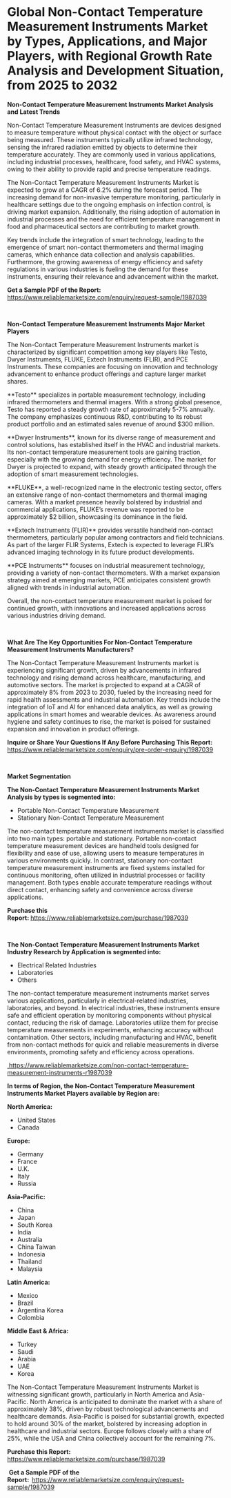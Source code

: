 <p><h1>Global Non-Contact Temperature Measurement Instruments Market by Types, Applications, and Major Players, with Regional Growth Rate Analysis and Development Situation, from 2025 to 2032</h1></p><p><strong>Non-Contact Temperature Measurement Instruments Market Analysis and Latest Trends</strong></p>
<p><p>Non-Contact Temperature Measurement Instruments are devices designed to measure temperature without physical contact with the object or surface being measured. These instruments typically utilize infrared technology, sensing the infrared radiation emitted by objects to determine their temperature accurately. They are commonly used in various applications, including industrial processes, healthcare, food safety, and HVAC systems, owing to their ability to provide rapid and precise temperature readings.</p><p>The Non-Contact Temperature Measurement Instruments Market is expected to grow at a CAGR of 6.2% during the forecast period. The increasing demand for non-invasive temperature monitoring, particularly in healthcare settings due to the ongoing emphasis on infection control, is driving market expansion. Additionally, the rising adoption of automation in industrial processes and the need for efficient temperature management in food and pharmaceutical sectors are contributing to market growth. </p><p>Key trends include the integration of smart technology, leading to the emergence of smart non-contact thermometers and thermal imaging cameras, which enhance data collection and analysis capabilities. Furthermore, the growing awareness of energy efficiency and safety regulations in various industries is fueling the demand for these instruments, ensuring their relevance and advancement within the market.</p></p>
<p><strong>Get a Sample PDF of the Report:&nbsp;</strong> <a href="https://www.reliablemarketsize.com/enquiry/request-sample/1987039?utm_campaign=1133&utm_medium=2&utm_source=Github&utm_content=ia&utm_term=16042025&utm_id=non-contact-temperature-measurement-instruments">https://www.reliablemarketsize.com/enquiry/request-sample/1987039</a></p>
<p>&nbsp;</p>
<p><strong>Non-Contact Temperature Measurement Instruments Major Market Players</strong></p>
<p><p>The Non-Contact Temperature Measurement Instruments market is characterized by significant competition among key players like Testo, Dwyer Instruments, FLUKE, Extech Instruments (FLIR), and PCE Instruments. These companies are focusing on innovation and technology advancement to enhance product offerings and capture larger market shares.</p><p>**Testo** specializes in portable measurement technology, including infrared thermometers and thermal imagers. With a strong global presence, Testo has reported a steady growth rate of approximately 5-7% annually. The company emphasizes continuous R&D, contributing to its robust product portfolio and an estimated sales revenue of around $300 million.</p><p>**Dwyer Instruments**, known for its diverse range of measurement and control solutions, has established itself in the HVAC and industrial markets. Its non-contact temperature measurement tools are gaining traction, especially with the growing demand for energy efficiency. The market for Dwyer is projected to expand, with steady growth anticipated through the adoption of smart measurement technologies.</p><p>**FLUKE**, a well-recognized name in the electronic testing sector, offers an extensive range of non-contact thermometers and thermal imaging cameras. With a market presence heavily bolstered by industrial and commercial applications, FLUKE’s revenue was reported to be approximately $2 billion, showcasing its dominance in the field.</p><p>**Extech Instruments (FLIR)** provides versatile handheld non-contact thermometers, particularly popular among contractors and field technicians. As part of the larger FLIR Systems, Extech is expected to leverage FLIR’s advanced imaging technology in its future product developments. </p><p>**PCE Instruments** focuses on industrial measurement technology, providing a variety of non-contact thermometers. With a market expansion strategy aimed at emerging markets, PCE anticipates consistent growth aligned with trends in industrial automation.</p><p>Overall, the non-contact temperature measurement market is poised for continued growth, with innovations and increased applications across various industries driving demand.</p></p>
<p>&nbsp;</p>
<p><strong>What Are The Key Opportunities For Non-Contact Temperature Measurement Instruments Manufacturers?</strong></p>
<p><p>The Non-Contact Temperature Measurement Instruments market is experiencing significant growth, driven by advancements in infrared technology and rising demand across healthcare, manufacturing, and automotive sectors. The market is projected to expand at a CAGR of approximately 8% from 2023 to 2030, fueled by the increasing need for rapid health assessments and industrial automation. Key trends include the integration of IoT and AI for enhanced data analytics, as well as growing applications in smart homes and wearable devices. As awareness around hygiene and safety continues to rise, the market is poised for sustained expansion and innovation in product offerings.</p></p>
<p><strong>Inquire or Share Your Questions If Any Before Purchasing This Report:</strong> <a href="https://www.reliablemarketsize.com/enquiry/pre-order-enquiry/1987039?utm_campaign=1133&utm_medium=2&utm_source=Github&utm_content=ia&utm_term=16042025&utm_id=non-contact-temperature-measurement-instruments">https://www.reliablemarketsize.com/enquiry/pre-order-enquiry/1987039</a></p>
<p>&nbsp;</p>
<p><strong>Market Segmentation</strong></p>
<p><strong>The Non-Contact Temperature Measurement Instruments Market Analysis by types is segmented into:</strong></p>
<p><ul><li>Portable Non-Contact Temperature Measurement</li><li>Stationary Non-Contact Temperature Measurement</li></ul></p>
<p><p>The non-contact temperature measurement instruments market is classified into two main types: portable and stationary. Portable non-contact temperature measurement devices are handheld tools designed for flexibility and ease of use, allowing users to measure temperatures in various environments quickly. In contrast, stationary non-contact temperature measurement instruments are fixed systems installed for continuous monitoring, often utilized in industrial processes or facility management. Both types enable accurate temperature readings without direct contact, enhancing safety and convenience across diverse applications.</p></p>
<p><strong>Purchase this Report:&nbsp;</strong><a href="https://www.reliablemarketsize.com/purchase/1987039?utm_campaign=1133&utm_medium=2&utm_source=Github&utm_content=ia&utm_term=16042025&utm_id=non-contact-temperature-measurement-instruments">https://www.reliablemarketsize.com/purchase/1987039</a></p>
<p>&nbsp;</p>
<p><strong>The Non-Contact Temperature Measurement Instruments Market Industry Research by Application is segmented into:</strong></p>
<p><ul><li>Electrical Related Industries</li><li>Laboratories</li><li>Others</li></ul></p>
<p><p>The non-contact temperature measurement instruments market serves various applications, particularly in electrical-related industries, laboratories, and beyond. In electrical industries, these instruments ensure safe and efficient operation by monitoring components without physical contact, reducing the risk of damage. Laboratories utilize them for precise temperature measurements in experiments, enhancing accuracy without contamination. Other sectors, including manufacturing and HVAC, benefit from non-contact methods for quick and reliable measurements in diverse environments, promoting safety and efficiency across operations.</p></p>
<p><a href="https://www.reliablemarketsize.com/non-contact-temperature-measurement-instruments-r1987039?utm_campaign=1133&utm_medium=2&utm_source=Github&utm_content=ia&utm_term=16042025&utm_id=non-contact-temperature-measurement-instruments">&nbsp;https://www.reliablemarketsize.com/non-contact-temperature-measurement-instruments-r1987039</a></p>
<p><strong>In terms of Region, the Non-Contact Temperature Measurement Instruments Market Players available by Region are:</strong></p>
<p>
    <p> <strong> North America: </strong>
        <ul>
            <li>United States</li>
            <li>Canada</li>
        </ul>
        </p> 
    <p> <strong> Europe: </strong>
        <ul>
            <li>Germany</li>
            <li>France</li>
            <li>U.K.</li>
            <li>Italy</li>
            <li>Russia</li>
        </ul>
        </p> 
    <p> <strong> Asia-Pacific: </strong>
        <ul>
            <li>China</li>
            <li>Japan</li>
            <li>South Korea</li>
            <li>India</li>
            <li>Australia</li>
            <li>China Taiwan</li>
            <li>Indonesia</li>
            <li>Thailand</li>
            <li>Malaysia</li>
        </ul>
        </p> 
    <p> <strong> Latin America: </strong>
        <ul>
            <li>Mexico</li>
            <li>Brazil</li>
            <li>Argentina Korea</li>
            <li>Colombia</li>
        </ul>
        </p> 
    <p> <strong> Middle East & Africa: </strong>
        <ul>
            <li>Turkey</li>
            <li>Saudi</li>
            <li>Arabia</li>
            <li>UAE</li>
            <li>Korea</li>
        </ul>
    </p>
    </p>
<p><p>The Non-Contact Temperature Measurement Instruments Market is witnessing significant growth, particularly in North America and Asia-Pacific. North America is anticipated to dominate the market with a share of approximately 38%, driven by robust technological advancements and healthcare demands. Asia-Pacific is poised for substantial growth, expected to hold around 30% of the market, bolstered by increasing adoption in healthcare and industrial sectors. Europe follows closely with a share of 25%, while the USA and China collectively account for the remaining 7%.</p></p>
<p><strong>Purchase this Report: </strong><a href="https://www.reliablemarketsize.com/purchase/1987039?utm_campaign=1133&utm_medium=2&utm_source=Github&utm_content=ia&utm_term=16042025&utm_id=non-contact-temperature-measurement-instruments">https://www.reliablemarketsize.com/purchase/1987039</a></p>
<p>&nbsp;<strong>Get a Sample PDF of the Report:&nbsp;&nbsp;</strong><a href="https://www.reliablemarketsize.com/enquiry/request-sample/1987039?utm_campaign=1133&utm_medium=2&utm_source=Github&utm_content=ia&utm_term=16042025&utm_id=non-contact-temperature-measurement-instruments">https://www.reliablemarketsize.com/enquiry/request-sample/1987039</a></p>
<p><strong></strong></p>
<p><p></p><p></p><p></p></p>